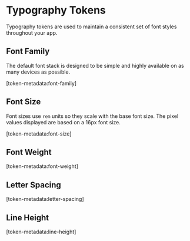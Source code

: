 # Typography Tokens

Typography tokens are used to maintain a consistent set of font styles throughout your app.

## Font Family

The default font stack is designed to be simple and highly available on as many devices as possible.

[token-metadata:font-family]

## Font Size

Font sizes use `rem` units so they scale with the base font size. The pixel values displayed are based on a 16px font size.

[token-metadata:font-size]

## Font Weight

[token-metadata:font-weight]

## Letter Spacing

[token-metadata:letter-spacing]

## Line Height

[token-metadata:line-height]
